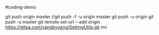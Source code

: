 #coding-demo

git push origin master
//git push -f -u origin master
git push -u origin
git push -u master
git remote set-url --add origin https://gitea.com/yangbyyang/SettingUtils.git
mn                                                                                   